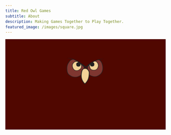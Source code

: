 ```yaml
---
title: Red Owl Games
subtitle: About
description: Making Games Together to Play Together.
featured_image: /images/square.jpg
---
```


![](/images/landscape.jpg)
